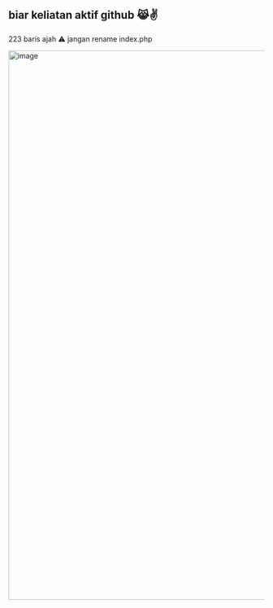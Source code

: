 ## biar keliatan aktif github 😹✌

223 baris ajah
⚠ jangan rename index.php

<img width="1920" height="1080" alt="image" src="https://github.com/user-attachments/assets/396fe5bd-0633-4cc3-bc50-5fbbf5c3739a" />
